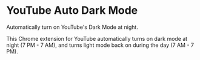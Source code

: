 # YouTube Auto Dark Mode

Automatically turn on YouTube's Dark Mode at night.

This Chrome extension for YouTube automatically turns on dark mode at night (7 PM - 7 AM),
and turns light mode back on during the day (7 AM - 7 PM).
